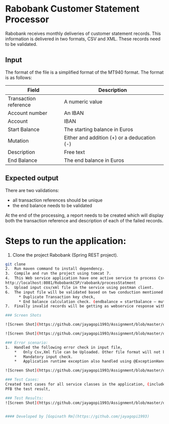 # Rabobank Customer Statement Processor
Rabobank receives monthly deliveries of customer statement records. This information is delivered in two formats, CSV and XML. These records need to be validated.

## Input
The format of the file is a simplified format of the MT940 format. The format is as follows:

Field  |Description
----|----
Transaction reference  | A numeric value
Account number   | An IBAN 
Account | IBAN 
Start Balance | The starting balance in Euros 
Mutation | Either and addition (+) or a deducation (-) 
Description | Free text 
End Balance | The end balance in Euros 

## Expected output
There are two validations:
* all transaction references should be unique
* the end balance needs to be validated

At the end of the processing, a report needs to be created which will display both the transaction reference and description of each of the failed records.

# Steps to run the application:
1.	Clone the project Rabobank (Spring REST project).
```bash
git clone 
2.	Run maven command to install dependency.
3.	Compile and run the project using tomcat 7.
4.	This Web service application have one active service to process Csv/Xml files. please find service url below,
http://localhost:8081/RobobankCSP/rabobank/processStatment
5.	Upload input csv/xml file in the service using postman client.
6.	The input file will be validated based on two conduction mentioned in the problem statment.(validation condition mentioned in expected output section)
      *	Duplicate Transaction key check, 
      *	End balance calculation check. (endbalance = startbalance – mutation)
7.  Finally invalid records will be getting as webservice response with status code. 

### Screen Shots

![Screen Shot](https://github.com/jayagopi1993/Assignment/blob/master/documentation/processStatment_success.PNG?raw=true)

![Screen Shot](https://github.com/jayagopi1993/Assignment/blob/master/documentation/processStatment_success_2.PNG?raw=true)

### Error scenario: 
1.	Handled the following error check in input file,
    *	Only Csv,Xml file can be Uploaded. Other file format will not be suported.
    *	Mandatory input check.
    *	Application runtime exception also handled using @ExceptionHandler.

![Screen Shot](https://github.com/jayagopi1993/Assignment/blob/master/documentation/processStatment_error.PNG?raw=true)

### Test Cases:
Created test cases for all service classes in the application, (included in src/test/java/com/rabobank/testcase/TestCases.java)
PFB the test result,

### Test Results:
![Screen Shot](https://github.com/jayagopi1993/Assignment/blob/master/documentation/testcases.PNG?raw=true)


#### Developed by [Gopinath Rm](https://github.com/jayagopi1993)
